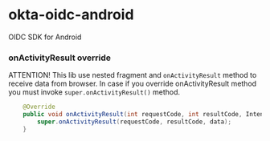 # okta-oidc-android
OIDC SDK for Android

### onActivityResult override

ATTENTION! This lib use nested fragment and `onActivityResult` method to receive data from browser.
In case if you override onActivityResult method you must invoke `super.onActivityResult()` method.

```java
    @Override
    public void onActivityResult(int requestCode, int resultCode, Intent data) {
        super.onActivityResult(requestCode, resultCode, data);
    }
```
